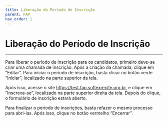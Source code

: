 ```yaml
---
title: Liberação do Período de Inscrição
parent: FAP
nav_order: 1
---
```


# Liberação do Período de Inscrição

---

Para liberar o período de inscrição para os candidatos, primeiro deve-se criar uma chamada de inscrição. Após a criação da chamada, clique em “Editar”.  Para iniciar o período de inscrição, basta clicar no botão verde “Iniciar”, localizado na parte superior da tela.

Após isso, acesse o site https://test.fap.softexrecife.org.br, e clique em “Inscreva-se”, localizado na parte superior direita da tela. Depois do clique, o formulário de inscrição estará aberto.

Para finalizar o período de inscrições, basta refazer o mesmo processo para abri-las. Após isso, clique no botão vermelho “Encerrar”.

